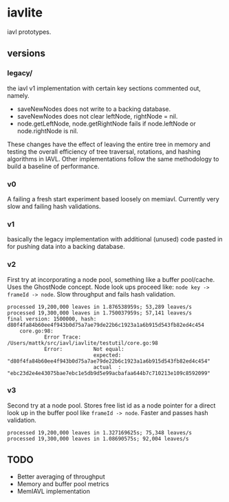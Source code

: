 # iavlite

iavl prototypes.

## versions

### legacy/

the iavl v1 implementation with certain key sections commented out, namely.

- saveNewNodes does not write to a backing database.
- saveNewNodes does not clear leftNode, rightNode = nil.
- node.getLeftNode, node.getRightNode fails if node.leftNode or node.rightNode is nil.

These changes have the effect of leaving the entire tree in memory and testing the overall efficiency of
tree traversal, rotations, and hashing algorithms in IAVL.  Other implementations follow the same
methodology to build a baseline of performance.

### v0

A failing a fresh start experiment based loosely on memiavl.  Currently very slow and failing hash validations.

### v1

basically the legacy implementation with additional (unused) code pasted in for pushing data into a backing database.

### v2

First try at incorporating a node pool, something like a buffer pool/cache. Uses the GhostNode concept.  Node look ups
proceed like: `node key -> frameId -> node`. Slow throughput and fails hash validation.

```
processed 19,200,000 leaves in 1.876538959s; 53,289 leaves/s
processed 19,300,000 leaves in 1.750037959s; 57,141 leaves/s 
final version: 1500000, hash: d80f4fa84b60ee4f943b0d75a7ae79de22b6c1923a1a6b915d543fb82ed4c454
    core.go:98:
        	Error Trace:	/Users/mattk/src/iavl/iavlite/testutil/core.go:98
        	Error:      	Not equal:
        	            	expected: "d80f4fa84b60ee4f943b0d75a7ae79de22b6c1923a1a6b915d543fb82ed4c454"
        	            	actual  : "ebc23d2e4e43075bae7ebc1e5db9d5e99acbafaa644b7c710213e109c8592099" 
```

### v3

Second try at a node pool.  Stores free list id as a node pointer for a direct look up in the buffer pool like `frameId -> node`. Faster and passes hash validation.

```
processed 19,200,000 leaves in 1.327169625s; 75,348 leaves/s
processed 19,300,000 leaves in 1.08690575s; 92,004 leaves/s 
```

## TODO

- Better averaging of throughput
- Memory and buffer pool metrics
- MemIAVL implementation
